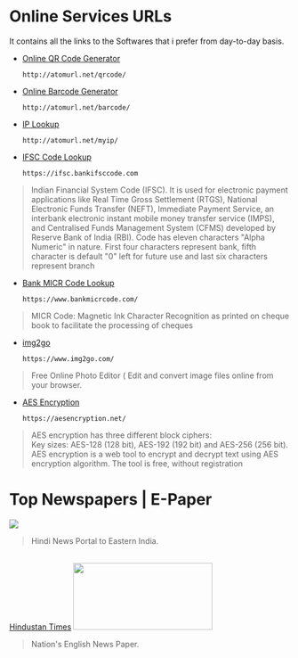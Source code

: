 # Online Services URLs
It contains all the links to the Softwares that i prefer from day-to-day basis.

* <a href="http://atomurl.net/qrcode/">Online QR Code Generator</a>  <br/>

      http://atomurl.net/qrcode/
* <a href="http://atomurl.net/barcode/">Online Barcode Generator </a>

      http://atomurl.net/barcode/
* <a href="http://atomurl.net/myip/">IP Lookup </a>

      http://atomurl.net/myip/ 
* <a href="https://ifsc.bankifsccode.com/">IFSC Code Lookup</a>

      https://ifsc.bankifsccode.com

>Indian Financial System Code (IFSC). 
It is used for electronic payment applications like Real Time Gross Settlement (RTGS), 
National Electronic Funds Transfer (NEFT), Immediate Payment Service, 
an interbank electronic instant mobile money transfer service (IMPS), and
Centralised Funds Management System (CFMS) developed by Reserve Bank of India (RBI). 
Code has eleven characters "Alpha Numeric" in nature. 
First four characters represent bank, fifth character is default "0" left for future use and
last six characters represent branch
      
* <a href="https://www.bankmicrcode.com/">Bank MICR Code Lookup</a>

      https://www.bankmicrcode.com/
       
>MICR Code: Magnetic Ink Character Recognition as printed on cheque book to facilitate the processing of cheques
* <a href="https://www.img2go.com/">img2go </a>

      https://www.img2go.com/
>Free Online Photo Editor ( Edit and convert image files online from your browser.

* <a href="https://aesencryption.net/">AES Encryption</a>
      
      https://aesencryption.net/
>AES encryption has three different block ciphers: <br/>
Key sizes: AES-128 (128 bit), AES-192 (192 bit) and AES-256 (256 bit). <br/>
AES encryption is a web tool to encrypt and decrypt text using AES encryption algorithm. The tool is free, without registration
  
# Top Newspapers | E-Paper
<a href="https://epaper.prabhatkhabar.com/">
<img src="https://lh3.googleusercontent.com/C2OI4jD8AdEcbbDZGDKsUbcrbtmmhkAgdjVLs11E-JTkNmR77y0WSDQmQ6PbtFEePa6tMw=s162"/></a>

>Hindi News Portal to Eastern India. 
<br/>
<a href="https://epaper.hindustantimes.com/Home/ArticleView">Hindustan Times<a/>
<img src="https://www.marketing91.com/wp-content/uploads/2018/01/SWOT-Analysis-of-Hindustan-Times.jpg" width="250px" height="120px"/></a>   

>Nation's English News Paper.

